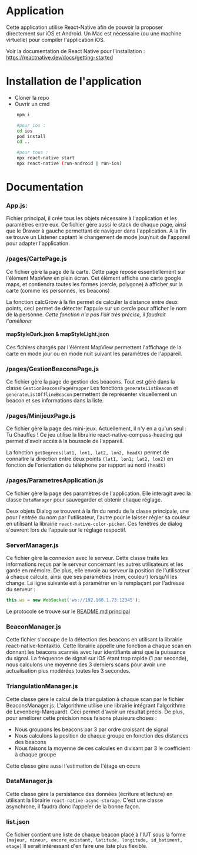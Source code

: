 # Application

Cette application utilise React-Native afin de pouvoir la proposer directement sur iOS et Android.
Un Mac est nécessaire (ou une machine virtuelle) pour compiler l'application iOS.

Voir la documentation de React Native pour l'installation : https://reactnative.dev/docs/getting-started

# Installation de l'application

- Cloner la repo
- Ouvrir un cmd

```bash
	npm i

	#pour ios :
	cd ios
	pod install
	cd ..

	#pour tous :
	npx react-native start
	npx react-native (run-android | run-ios)
```


# Documentation
### App.js:

Fichier principal, il crée tous les objets nécessaire à l'application et les paramètres entre eux.
Ce fichier gère aussi le stack de chaque page, ainsi que le Drawer à gauche permettant de naviguer dans l'application.
A la fin se trouve un Listener captant le changement de mode jour/nuit de l'appareil pour adapter l'application.

### /pages/CartePage.js
Ce fichier gère la page de la carte. Cette page repose essentiellement sur l'élément MapView en plein écran. Cet élément affiche une carte google maps, et contiendra toutes les formes (cercle, polygone) à afficher sur la carte (comme les personnes, les beacons)

La fonction calcGrow à la fin permet de calculer la distance entre deux points, ceci permet de détecter l'appuie sur un cercle pour afficher le nom de la personne.
*Cette fonction n'a pas l'air très précise, il faudrait l'améliorer*

#### mapStyleDark.json & mapStyleLight.json
Ces fichiers chargés par l'élément MapView permettent l'affichage de la carte en mode jour ou en mode nuit suivant les paramètres de l'appareil.

### /pages/GestionBeaconsPage.js
Ce fichier gère la page de gestion des beacons.
Tout est géré dans la classe `GestionBeaconsPageWrapper`
Les fonctions `generateListBeacon` et `generateListOfflineBeacon` permettent de représenter visuellement un beacon et ses informations dans la liste.

### /pages/MinijeuxPage.js
Ce fichier gère la page des mini-jeux.
Actuellement, il n'y en a qu'un seul : Tu Chauffes !
Ce jeu utilise la librairie react-native-compass-heading qui permet d'avoir accès à la boussole de l'appareil.

La fonction `getDegrees(lat1, lon1, lat2, lon2, headX)` permet de connaitre la direction entre deux points `(lat1, lon1; lat2, lon2)` en fonction de l'orientation du téléphone par rapport au nord `(headX)`

### /pages/ParametresApplication.js
Ce fichier gère la page des paramètres de l'application.
Elle interagit avec la classe `DataManager` pour sauvegarder et obtenir chaque réglage.

Deux objets Dialog se trouvent à la fin du rendu de la classe principale, une pour l'entrée du nom par l'utilisateur, l'autre pour le laisser régler sa couleur en utilisant la librairie `react-native-color-picker`.
Ces fenêtres de dialog s'ouvrent lors de l'appuie sur le réglage respectif.

### ServerManager.js
Ce fichier gère la connexion avec le serveur.
Cette classe traite les informations reçus par le serveur concernant les autres utilisateurs et les garde en mémoire. De plus, elle envoie au serveur la position de l'utilisateur à chaque calcule, ainsi que ses paramètres (nom, couleur) lorsqu'il les change.
La ligne suivante est à paramétrer en la remplaçant par l'adresse du serveur :
```javascript
this.ws = new WebSocket('ws://192.168.1.73:12345');
```
Le protocole se trouve sur le [README.md principal](https://github.com/dept-info-iut-dijon/2020-21-Repo-Cekankonmanj#protocole-client-serveur)

### BeaconManager.js
Cette fichier s'occupe de la détection des beacons en utilisant la librairie react-native-kontaktio.
Cette librairie appelle une fonction à chaque scan en donnant les beacons scannés avec leur identifiants ainsi que la puissance du signal.
La fréquence de signal sur iOS étant trop rapide (1 par seconde), nous calculons une moyenne des 3 derniers scans pour avoir une actualisation plus modérées toutes les 3 secondes.

### TriangulationManager.js
Cette classe gère le calcul de la triangulation à chaque scan par le fichier BeaconsManager.js.
L'algorithme utilise une librairie intégrant l'algorithme de Levenberg-Marquardt. Ceci permet d'avoir un résultat précis.
De plus, pour améliorer cette précision nous faisons plusieurs choses :
 - Nous groupons les beacons par 3 par ordre croissant de signal
 - Nous calculons la position de chaque groupe en fonction des distances des beacons
 - Nous faisons la moyenne de ces calcules en divisant par 3 le coefficient à chaque groupe

Cette classe gère aussi l'estimation de l'étage en cours

### DataManager.js
Cette classe gère la persistance des données (écriture et lecture) en utilisant la librairie `react-native-async-storage`. C'est une classe asynchrone, il faudra donc l'appeler de la bonne façon.

### list.json
Ce fichier contient une liste de chaque beacon placé à l'IUT sous la forme `[majeur, mineur, encore_existant, latitude, longitude, id_batiment, etage]`
Il serait intéressant d'en faire une liste plus flexible.
